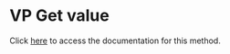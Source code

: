 <!---->
# VP Get value

Click [here](https://developer.4d.com/docs/20/ViewPro/method-list#vp-get-value) to access the documentation for this method.

